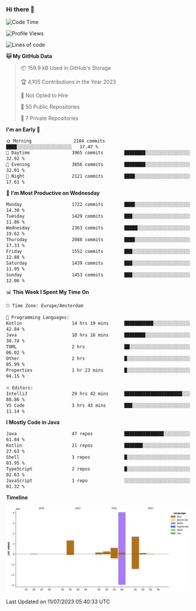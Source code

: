 ### Hi there 👋


<!--START_SECTION:waka-->
![Code Time](http://img.shields.io/badge/Code%20Time-3%2C350%20hrs%2019%20mins-blue)

![Profile Views](http://img.shields.io/badge/Profile%20Views-11-blue)

![Lines of code](https://img.shields.io/badge/From%20Hello%20World%20I%27ve%20Written-8.2%20million%20lines%20of%20code-blue)

**🐱 My GitHub Data** 

> 📦 159.9 kB Used in GitHub's Storage 
 > 
> 🏆 4,105 Contributions in the Year 2023
 > 
> 🚫 Not Opted to Hire
 > 
> 📜 50 Public Repositories 
 > 
> 🔑 7 Private Repositories 
 > 
**I'm an Early 🐤** 

```text
🌞 Morning                2104 commits        ████░░░░░░░░░░░░░░░░░░░░░   17.47 % 
🌆 Daytime                3965 commits        ████████░░░░░░░░░░░░░░░░░   32.92 % 
🌃 Evening                3856 commits        ████████░░░░░░░░░░░░░░░░░   32.01 % 
🌙 Night                  2121 commits        ████░░░░░░░░░░░░░░░░░░░░░   17.61 % 
```
📅 **I'm Most Productive on Wednesday** 

```text
Monday                   1722 commits        ████░░░░░░░░░░░░░░░░░░░░░   14.30 % 
Tuesday                  1429 commits        ███░░░░░░░░░░░░░░░░░░░░░░   11.86 % 
Wednesday                2363 commits        █████░░░░░░░░░░░░░░░░░░░░   19.62 % 
Thursday                 2088 commits        ████░░░░░░░░░░░░░░░░░░░░░   17.33 % 
Friday                   1552 commits        ███░░░░░░░░░░░░░░░░░░░░░░   12.88 % 
Saturday                 1439 commits        ███░░░░░░░░░░░░░░░░░░░░░░   11.95 % 
Sunday                   1453 commits        ███░░░░░░░░░░░░░░░░░░░░░░   12.06 % 
```


📊 **This Week I Spent My Time On** 

```text
🕑︎ Time Zone: Europe/Amsterdam

💬 Programming Languages: 
Kotlin                   14 hrs 19 mins      ███████████░░░░░░░░░░░░░░   42.84 % 
Java                     10 hrs 16 mins      ████████░░░░░░░░░░░░░░░░░   30.74 % 
TOML                     2 hrs               ██░░░░░░░░░░░░░░░░░░░░░░░   06.02 % 
Other                    2 hrs               █░░░░░░░░░░░░░░░░░░░░░░░░   05.99 % 
Properties               1 hr 23 mins        █░░░░░░░░░░░░░░░░░░░░░░░░   04.15 % 

🔥 Editors: 
IntelliJ                 29 hrs 42 mins      ██████████████████████░░░   88.86 % 
VS Code                  3 hrs 43 mins       ███░░░░░░░░░░░░░░░░░░░░░░   11.14 % 
```

**I Mostly Code in Java** 

```text
Java                     47 repos            ███████████████░░░░░░░░░░   61.84 % 
Kotlin                   21 repos            ███████░░░░░░░░░░░░░░░░░░   27.63 % 
Shell                    3 repos             █░░░░░░░░░░░░░░░░░░░░░░░░   03.95 % 
TypeScript               2 repos             █░░░░░░░░░░░░░░░░░░░░░░░░   02.63 % 
JavaScript               1 repo              ░░░░░░░░░░░░░░░░░░░░░░░░░   01.32 % 
```



**Timeline**

![Lines of Code chart](https://raw.githubusercontent.com/powercasgamer/powercasgamer/master/assets/bar_graph.png)


 Last Updated on 11/07/2023 05:40:33 UTC
<!--END_SECTION:waka-->
